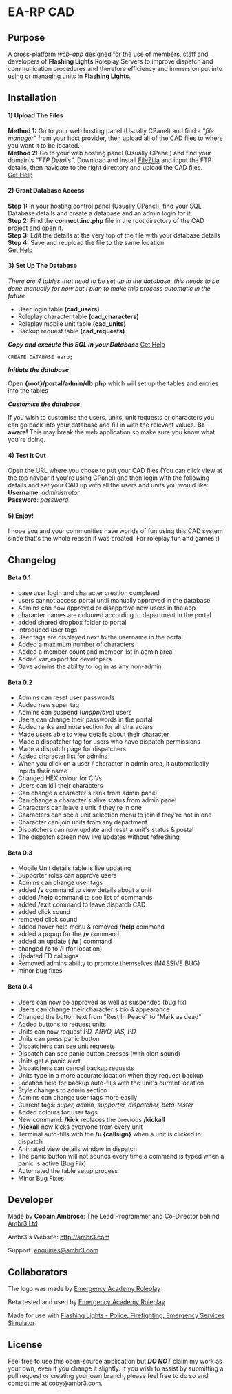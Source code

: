 # EA-RP CAD

## Purpose

A cross-platform _web-app_ designed for the use of members, staff and developers of __Flashing Lights__ Roleplay Servers to improve dispatch and communication procedures and therefore efficiency and immersion put into using or managing units in __Flashing Lights__.

## Installation

#### 1) Upload The Files
__Method 1:__ Go to your web hosting panel (Usually CPanel) and find a _"file manager"_ from your host provider, then upload all of the CAD files to where you want it to be located.  
__Method 2:__ Go to your web hosting panel (Usually CPanel) and find your domain's _"FTP Details"_. Download and Install [FileZilla](https://filezilla-project.org/) and input the FTP details, then navigate to the right directory and upload the CAD files.  
[Get Help](https://www.siteground.co.uk/kb/connect-to-ftp-using-filezilla/)
#### 2) Grant Database Access
__Step 1:__ In your hosting control panel (Usually CPanel), find your SQL Database details and create a database and an admin login for it.  
__Step 2:__ Find the __connect.inc.php__ file in the root directory of the CAD project and open it.  
__Step 3:__ Edit the details at the very top of the file with your database details  
__Step 4:__ Save and reupload the file to the same location  
[Get Help](https://help.dreamhost.com/hc/en-us/articles/221610868-Finding-your-database-login-credentials)
#### 3) Set Up The Database
_There are 4 tables that need to be set up in the database, this needs to be done manually for now but I plan to make this process automatic in the future_
- User login table __(cad_users)__
- Roleplay character table __(cad_characters)__
- Roleplay mobile unit table __(cad_units)__
- Backup request table __(cad_requests)__

___Copy and execute this SQL in your Database___ [Get Help](https://www.hostgator.com/help/article/how-to-run-sql-queries-in-phpmyadmin)

    CREATE DATABASE earp;

___Initiate the database___

Open __{root}/portal/admin/db.php__ which will set up the tables and entries into the tables

___Customise the database___

If you wish to customise the users, units, unit requests or characters you can go back into your database and fill in with the relevant values. __Be aware!__ This may break the web application so make sure you know what you're doing.

#### 4) Test It Out

Open the URL where you chose to put your CAD files (You can click view at the top navbar if you're using CPanel) and then login with the following details and set your CAD up with all the users and units you would like:  
__Username__: _administrator_  
__Password__: _password_

#### 5) Enjoy!

I hope you and your communities have worlds of fun using this CAD system since that's the whole reason it was created! For roleplay fun and games :)

## Changelog

#### Beta 0.1

- base user login and character creation completed
- users cannot access portal until manually approved in the database
- Admins can now approved or disapprove new users in the app
- character names are coloured according to department in the portal
- added shared dropbox folder to portal
- Introduced user tags
- User tags are displayed next to the username in the portal
- Added a maximum number of characters
- Added a member count and member list in admin area
- Added var_export for developers
- Gave admins the ability to log in as any non-admin

#### Beta 0.2

- Admins can reset user passwords
- Added new super tag
- Admins can suspend (_unapprove_) users
- Users can change their passwords in the portal
- Added ranks and note section for all characters
- Made users able to view details about their character
- Made a dispatcher tag for users who have dispatch permissions
- Made a dispatch page for dispatchers
- Added character list for admins
- When you click on a user / character in admin area, it automatically inputs their name
- Changed HEX colour for CIVs
- Users can kill their characters
- Can change a character's rank from admin panel
- Can change a character's alive status from admin panel
- Characters can leave a unit if they're in one
- Characters can see a unit selection menu to join if they're not in one
- Character can join units from any department
- Dispatchers can now update and reset a unit's status & postal
- The dispatch screen now live updates without refreshing

#### Beta 0.3

- Mobile Unit details table is live updating
- Supporter roles can approve users
- Admins can change user tags
- added __/v__ command to view details about a unit
- added __/help__ command to see list of commands
- added __/exit__ command to leave dispatch CAD
- added click sound
- removed click sound
- added hover help menu & removed __/help__ command
- added a popup for the __/v__ command
- added an update ( __/u__ ) command
- changed __/p__ to __/l__ (for location)
- Updated FD callsigns
- Removed admins ability to promote themselves (MASSIVE BUG)
- minor bug fixes

#### Beta 0.4

- Users can now be approved as well as suspended (bug fix)
- Users can change their character's bio & appearance
- Changed the button text from "Rest In Peace" to "Mark as dead"
- Added buttons to request units
- Units can now request _PD, ARVO, IAS, PD_
- Units can press panic button
- Dispatchers can see unit requests
- Dispatch can see panic button presses (with alert sound)
- Units get a panic alert
- Dispatchers can cancel backup requests
- Units type in a more accurate location when they request backup
- Location field for backup auto-fills with the unit's current location
- Style changes to admin section
- Admins can change user tags more easily
- Current tags: _super, admin, supporter, dispatcher, beta-tester_
- Added colours for user tags
- New command: __/kick__ replaces the previous __/kickall__
- __/kickall__ now kicks everyone from every unit
- Terminal auto-fills with the __/u {callsign}__ when a unit is clicked in dispatch
- Animated view details window in dispatch
- The panic button will not sounds every time a command is typed when a panic is active (Bug Fix)
- Automated the table setup process
- Minor Bug Fixes

## Developer

Made by __Cobain Ambrose__: The Lead Programmer and Co-Director behind [Ambr3 Ltd](http://ambr3.com)

Ambr3's Website: http://ambr3.com

Support: enquiries@ambr3.com

## Collaborators

The logo was made by [Emergency Academy Roleplay](http://ea-rp.com)

Beta tested and used by [Emergency Academy Roleplay](http://ea-rp.com)

Made for use with [Flashing Lights - Police, Firefighting, Emergency Services Simulator](https://store.steampowered.com/app/605740/Flashing_Lights__Police_Firefighting_Emergency_Services_Simulator/)

## License

Feel free to use this open-source application but ___DO NOT___ claim my work as your own, even if you change it slightly. If you wish to assist by submitting a pull request or creating your own branch, please feel free to do so and contact me at coby@ambr3.com.
